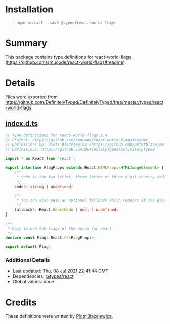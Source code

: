 # Installation
> `npm install --save @types/react-world-flags`

# Summary
This package contains type definitions for react-world-flags (https://github.com/smucode/react-world-flags#readme).

# Details
Files were exported from https://github.com/DefinitelyTyped/DefinitelyTyped/tree/master/types/react-world-flags.
## [index.d.ts](https://github.com/DefinitelyTyped/DefinitelyTyped/tree/master/types/react-world-flags/index.d.ts)
````ts
// Type definitions for react-world-flags 1.4
// Project: https://github.com/smucode/react-world-flags#readme
// Definitions by: Piotr Błażejewicz <https://github.com/peterblazejewicz>
// Definitions: https://github.com/DefinitelyTyped/DefinitelyTyped

import * as React from 'react';

export interface FlagProps extends React.HTMLProps<HTMLImageElement> {
    /**
     * code is the two letter, three letter or three digit country code.
     */
    code?: string | undefined;

    /**
     * You can also pass an optional fallback which renders if the given code doesn't correspond to a flag
     */
    fallback?: React.ReactNode | null | undefined;
}

/**
 * Easy to use SVG flags of the world for react
 */
declare const Flag: React.FC<FlagProps>;

export default Flag;

````

### Additional Details
 * Last updated: Thu, 08 Jul 2021 22:41:44 GMT
 * Dependencies: [@types/react](https://npmjs.com/package/@types/react)
 * Global values: none

# Credits
These definitions were written by [Piotr Błażejewicz](https://github.com/peterblazejewicz).
